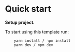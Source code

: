 # Quick start

**Setup project.**

To start using this template run:

```shell
    yarn install / npm install
    yarn dev / npm dev
```
